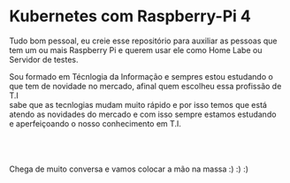 # Kubernetes com Raspberry-Pi 4


Tudo bom pessoal, eu creie esse repositório para auxiliar as pessoas que tem um ou mais Raspberry Pi e querem usar ele como Home Labe ou Servidor de testes. <br>

Sou formado em Técnlogia da Informação e sempres estou estudando o que tem de novidade no mercado, afinal quem escolheu essa profissão de T.I <br>
sabe que as tecnlogias mudam muito rápido e por isso temos que está atendo as novidades do mercado e com isso sempre estamos estudando<br>
e aperfeiçoando o nosso conhecimento em T.I.<br>
<br>
<br>
<br>

Chega de muito conversa e vamos colocar a mão na massa :) :) :)


